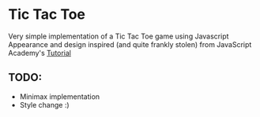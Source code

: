 # Tic Tac Toe
Very simple implementation of a Tic Tac Toe game using Javascript
Appearance and design inspired (and quite frankly stolen) from JavaScript Academy's [Tutorial]

## TODO:
- Minimax implementation
- Style change :)

[Tutorial]: <https://youtu.be/B3pmT7Cpi24>
